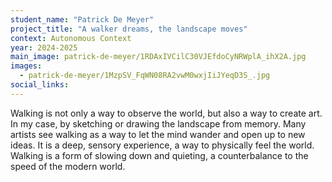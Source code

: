 ```yaml
---
student_name: "Patrick De Meyer"
project_title: "A walker dreams, the landscape moves"
context: Autonomous Context
year: 2024-2025
main_image: patrick-de-meyer/1RDAxIVCilC30VJEfdoCyNRWplA_ihX2A.jpg
images:
  - patrick-de-meyer/1MzpSV_FqWN08RA2vwM0wxjIiJYeqD3S_.jpg
social_links:
---
```

Walking is not only a way to observe the world, but also a way to create art. In my case, by sketching or drawing the landscape from memory. Many artists see walking as a way to let the mind wander and open up to new ideas. It is a deep, sensory experience, a way to physically feel the world. Walking is a form of slowing down and quieting, a counterbalance to the speed of the modern world.
